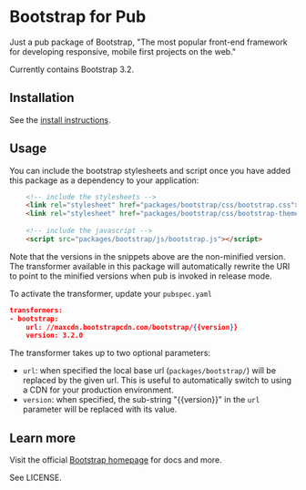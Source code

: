 # Bootstrap for Pub

Just a pub package of Bootstrap,
"The most popular front-end framework
for developing responsive, mobile first
projects on the web."

Currently contains Bootstrap 3.2.

## Installation

See the [install instructions][install].

## Usage

You can include the bootstrap stylesheets and script once you have added this package as a 
dependency to your application:

```html
    <!-- include the stylesheets -->
    <link rel="stylesheet" href="packages/bootstrap/css/bootstrap.css">
    <link rel="stylesheet" href="packages/bootstrap/css/bootstrap-theme.css">
    
    <!-- include the javascript -->
    <script src="packages/bootstrap/js/bootstrap.js"></script>
```

Note that the versions in the snippets above are the non-minified version. The transformer available
in this package will automatically rewrite the URI to point to the minified versions when pub is 
invoked in release mode.

To activate the transformer, update your `pubspec.yaml`

```json
transformers:
- bootstrap:
    url: //maxcdn.bootstrapcdn.com/bootstrap/{{version}}
    version: 3.2.0    
```

The transformer takes up to two optional parameters:
- `url`: when specified the local base url (`packages/bootstrap/`) will be replaced by the
  given url. This is useful to automatically switch to using a CDN for your production environment.
- `version`: when specified, the sub-string "{{version}}" in the `url` parameter will be replaced 
   with its value.

## Learn more

Visit the official [Bootstrap homepage][bs] for docs and more.

See LICENSE.

[install]: http://pub.dartlang.org/packages/bootstrap_for_pub#installing
[bs]: http://getbootstrap.com/
